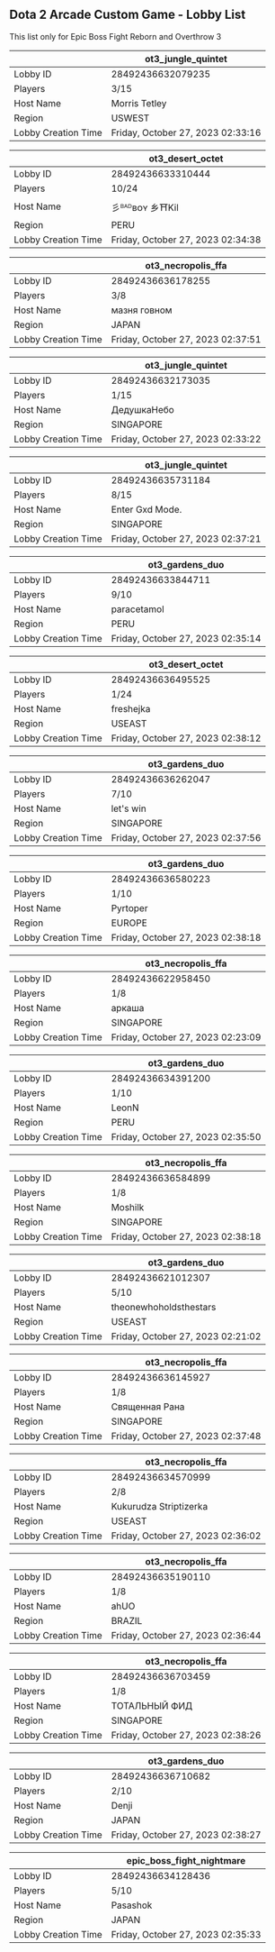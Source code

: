## Dota 2 Arcade Custom Game - Lobby List

This list only for Epic Boss Fight Reborn and Overthrow 3

|  | ot3_jungle_quintet |
| ------ | ------ |
| Lobby ID | 28492436632079235 |
| Players | 3/15 |
| Host Name | Morris Tetley |
| Region | USWEST |
| Lobby Creation Time | Friday, October 27, 2023 02:33:16 |


|  | ot3_desert_octet |
| ------ | ------ |
| Lobby ID | 28492436633310444 |
| Players | 10/24 |
| Host Name | 彡ᴮᴬᴰʙᴏʏ 乡⛩️Kil |
| Region | PERU |
| Lobby Creation Time | Friday, October 27, 2023 02:34:38 |


|  | ot3_necropolis_ffa |
| ------ | ------ |
| Lobby ID | 28492436636178255 |
| Players | 3/8 |
| Host Name | мазня говном |
| Region | JAPAN |
| Lobby Creation Time | Friday, October 27, 2023 02:37:51 |


|  | ot3_jungle_quintet |
| ------ | ------ |
| Lobby ID | 28492436632173035 |
| Players | 1/15 |
| Host Name | ДедушкаНебо |
| Region | SINGAPORE |
| Lobby Creation Time | Friday, October 27, 2023 02:33:22 |


|  | ot3_jungle_quintet |
| ------ | ------ |
| Lobby ID | 28492436635731184 |
| Players | 8/15 |
| Host Name | Enter Gxd Mode. |
| Region | SINGAPORE |
| Lobby Creation Time | Friday, October 27, 2023 02:37:21 |


|  | ot3_gardens_duo |
| ------ | ------ |
| Lobby ID | 28492436633844711 |
| Players | 9/10 |
| Host Name | paracetamol |
| Region | PERU |
| Lobby Creation Time | Friday, October 27, 2023 02:35:14 |


|  | ot3_desert_octet |
| ------ | ------ |
| Lobby ID | 28492436636495525 |
| Players | 1/24 |
| Host Name | freshejka |
| Region | USEAST |
| Lobby Creation Time | Friday, October 27, 2023 02:38:12 |


|  | ot3_gardens_duo |
| ------ | ------ |
| Lobby ID | 28492436636262047 |
| Players | 7/10 |
| Host Name | let's win |
| Region | SINGAPORE |
| Lobby Creation Time | Friday, October 27, 2023 02:37:56 |


|  | ot3_gardens_duo |
| ------ | ------ |
| Lobby ID | 28492436636580223 |
| Players | 1/10 |
| Host Name | Pyrtoper |
| Region | EUROPE |
| Lobby Creation Time | Friday, October 27, 2023 02:38:18 |


|  | ot3_necropolis_ffa |
| ------ | ------ |
| Lobby ID | 28492436622958450 |
| Players | 1/8 |
| Host Name | аркаша |
| Region | SINGAPORE |
| Lobby Creation Time | Friday, October 27, 2023 02:23:09 |


|  | ot3_gardens_duo |
| ------ | ------ |
| Lobby ID | 28492436634391200 |
| Players | 1/10 |
| Host Name | LeonN |
| Region | PERU |
| Lobby Creation Time | Friday, October 27, 2023 02:35:50 |


|  | ot3_necropolis_ffa |
| ------ | ------ |
| Lobby ID | 28492436636584899 |
| Players | 1/8 |
| Host Name | Moshilk |
| Region | SINGAPORE |
| Lobby Creation Time | Friday, October 27, 2023 02:38:18 |


|  | ot3_gardens_duo |
| ------ | ------ |
| Lobby ID | 28492436621012307 |
| Players | 5/10 |
| Host Name | theonewhoholdsthestars |
| Region | USEAST |
| Lobby Creation Time | Friday, October 27, 2023 02:21:02 |


|  | ot3_necropolis_ffa |
| ------ | ------ |
| Lobby ID | 28492436636145927 |
| Players | 1/8 |
| Host Name | Священная Рана |
| Region | SINGAPORE |
| Lobby Creation Time | Friday, October 27, 2023 02:37:48 |


|  | ot3_necropolis_ffa |
| ------ | ------ |
| Lobby ID | 28492436634570999 |
| Players | 2/8 |
| Host Name | Kukurudza Striptizerka |
| Region | USEAST |
| Lobby Creation Time | Friday, October 27, 2023 02:36:02 |


|  | ot3_necropolis_ffa |
| ------ | ------ |
| Lobby ID | 28492436635190110 |
| Players | 1/8 |
| Host Name | ahUO |
| Region | BRAZIL |
| Lobby Creation Time | Friday, October 27, 2023 02:36:44 |


|  | ot3_necropolis_ffa |
| ------ | ------ |
| Lobby ID | 28492436636703459 |
| Players | 1/8 |
| Host Name | ТОТАЛЬНЫЙ ФИД |
| Region | SINGAPORE |
| Lobby Creation Time | Friday, October 27, 2023 02:38:26 |


|  | ot3_gardens_duo |
| ------ | ------ |
| Lobby ID | 28492436636710682 |
| Players | 2/10 |
| Host Name | Denji |
| Region | JAPAN |
| Lobby Creation Time | Friday, October 27, 2023 02:38:27 |


|  | epic_boss_fight_nightmare |
| ------ | ------ |
| Lobby ID | 28492436634128436 |
| Players | 5/10 |
| Host Name | Pasashok |
| Region | JAPAN |
| Lobby Creation Time | Friday, October 27, 2023 02:35:33 |



